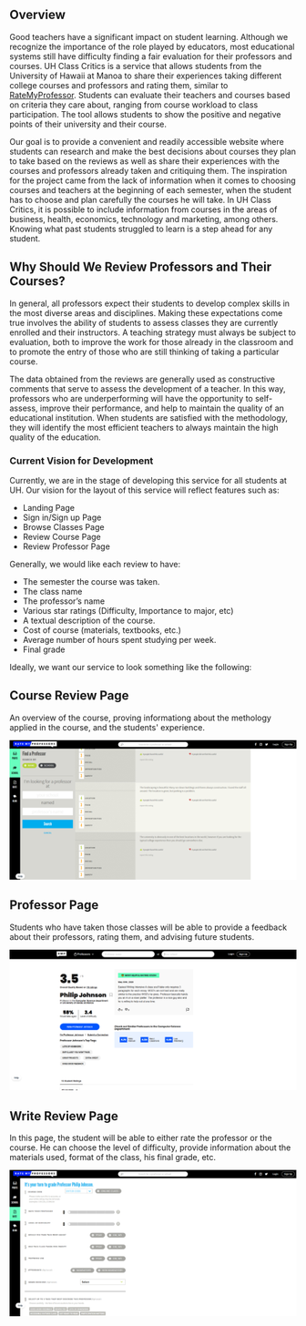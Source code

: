 ## Overview

Good teachers have a significant impact on student learning. Although we recognize the importance of the role played by educators, most educational systems still have difficulty finding a fair evaluation for their professors and courses. UH Class Critics is a service that allows students from the University of Hawaii at Manoa to share their experiences taking different college courses and professors and rating them, similar to [RateMyProfessor](https://www.ratemyprofessors.com/). Students can evaluate their teachers and courses based on criteria they care about, ranging from course workload to class participation. The tool allows students to show the positive and negative points of their university and their course. 

Our goal is to provide a convenient and readily accessible website where students can research and make the best decisions about courses they plan to take based on the reviews as well as share their experiences with the courses and professors already taken and critiquing them. The inspiration for the project came from the lack of information when it comes to choosing courses and teachers at the beginning of each semester, when the student has to choose and plan carefully the courses he will take. In UH Class Critics, it is possible to include information from courses in the areas of business, health, economics, technology and marketing, among others. Knowing what past students struggled to learn is a step ahead for any student.

## Why Should We Review Professors and Their Courses?


In general, all professors expect their students to develop complex skills in the most diverse areas and disciplines. Making these expectations come true involves the ability of students to assess classes they are currently enrolled and their instructors. A teaching strategy must always be subject to evaluation, both to improve the work for those already in the classroom and to promote the entry of those who are still thinking of taking a particular course. 

The data obtained from the reviews are generally used as constructive comments that serve to assess the development of a teacher. In this way, professors who are underperforming will have the opportunity to self-assess, improve their performance, and help to maintain the quality of an educational institution. When students are satisfied with the methodology, they will identify the most efficient teachers to always maintain the high quality of the education.


### Current Vision for Development

Currently, we are in the stage of developing this service for all students at UH. Our vision for the layout of this service will reflect features such as:

- Landing Page
- Sign in/Sign up Page
- Browse Classes Page
- Review Course Page
- Review Professor Page

Generally, we would like each review to have:

- The semester the course was taken.
- The class name
- The professor’s name
- Various star ratings (Difficulty, Importance to major, etc)
- A textual description of the course.
- Cost of course (materials, textbooks, etc.)
- Average number of hours spent studying per week.
- Final grade


Ideally, we want our service to look something like the following:

## Course Review Page

An overview of the course, proving informationg about the methology applied in the course, and the students' experience.

<img src="images/example-homepage1.png">

## Professor Page

Students who have taken those classes will be able to provide a feedback about their professors, rating them, and advising future students.

<img src="images/example-homepage2.png">

## Write Review Page

In this page, the student will be able to either rate the professor or the course. He can choose the level of difficulty, provide information about the materials used, format of the class, his final grade, etc.

<img src="images/example-homepage3.png">
